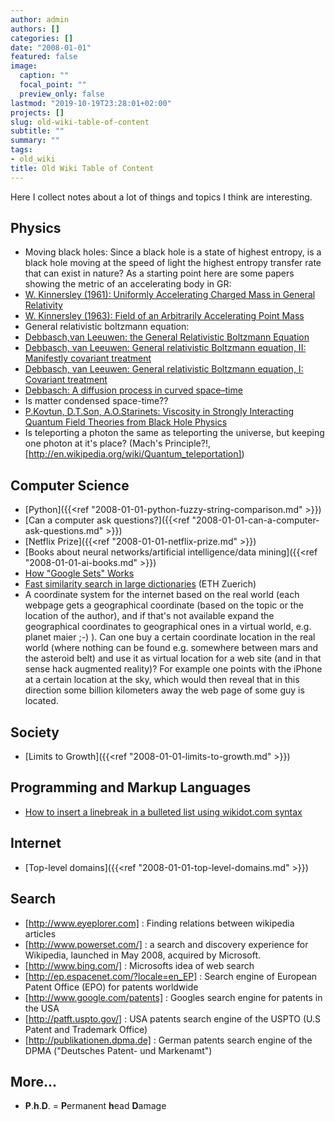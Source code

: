 ```yaml
---
author: admin
authors: []
categories: []
date: "2008-01-01"
featured: false
image:
  caption: ""
  focal_point: ""
  preview_only: false
lastmod: "2019-10-19T23:28:01+02:00"
projects: []
slug: old-wiki-table-of-content
subtitle: ""
summary: ""
tags:
- old_wiki
title: Old Wiki Table of Content
---
```

Here I collect notes about a lot of things and topics I think are interesting.

## Physics

* Moving black holes: 
Since a black hole is a state of highest entropy, is a black hole moving at the speed of light the highest entropy transfer rate that can exist in nature? As a starting point here are some papers showing the metric of an accelerating body in GR:
 * [W. Kinnersley (1961): Uniformly Accelerating Charged Mass in General Relativity](http://prola.aps.org/abstract/PRD/v2/i8/p1359_1)
 * [W. Kinnersley (1963): Field of an Arbitrarily Accelerating Point Mass](http://prola.aps.org/abstract/PR/v186/i5/p1335_1)
* General relativistic boltzmann equation:
 * [Debbasch,van Leeuwen: the General Relativistic Boltzmann Equation](http://www-math.unice.fr/~brenier/fichiers.ps.pageperso/ProcStoch_Nice20070115_WillemVanLeeuwen.pdf) 
 * [Debbasch, van Leeuwen: General relativistic Boltzmann equation, II: Manifestly covariant treatment](http://adsabs.harvard.edu/abs/2009PhyA..388.1818D)
 * [Debbasch, van Leeuwen: General relativistic Boltzmann equation, I: Covariant treatment](http://adsabs.harvard.edu/abs/2009PhyA..388.1079D)
 * [Debbasch: A diffusion process in curved space–time](http://link.aip.org/link/?JMAPAQ/45/2744/1) 
* Is matter condensed space-time??
* [P.Kovtun, D.T.Son, A.O.Starinets: Viscosity in Strongly Interacting Quantum Field Theories from Black Hole Physics](http://arxiv.org/abs/hep-th/0405231)
* Is teleporting a photon the same as teleporting the universe, but keeping one photon at it's place? (Mach's Principle?!, [http://en.wikipedia.org/wiki/Quantum_teleportation])
## Computer Science

* [Python]({{<ref "2008-01-01-python-fuzzy-string-comparison.md" >}})
* [Can a computer ask questions?]({{<ref "2008-01-01-can-a-computer-ask-questions.md" >}})
* [Netflix Prize]({{<ref "2008-01-01-netflix-prize.md" >}})
* [Books about neural networks/artificial intelligence/data mining]({{<ref "2008-01-01-ai-books.md" >}})
* [How "Google Sets" Works](http://www.seobythesea.com/?p=1025)
* [Fast similarity search in large dictionaries](http://fastss.csg.uzh.ch/) (ETH Zuerich)
* A coordinate system for the internet based on the real world (each webpage gets a geographical coordinate (based on the topic or the location of the author), and if that's not available expand the geographical coordinates to geographical ones in a virtual world, e.g. planet maier ;-) ). Can one buy a certain coordinate location in the real world (where nothing can be found e.g. somewhere between mars and the asteroid belt) and use it as virtual location for a web site (and in that sense hack augmented reality)? For example one points with the iPhone at a certain location at the sky, which would then reveal that in this direction some billion kilometers away the web page of some guy is located.

## Society


* [Limits to Growth]({{<ref "2008-01-01-limits-to-growth.md" >}})

## Programming and Markup Languages

* [How to insert a linebreak in a bulleted list using wikidot.com syntax](http://community.wikidot.com/forum/t-1047/include-newline-in-wiki-syntax#post-515380)

## Internet


* [Top-level domains]({{<ref "2008-01-01-top-level-domains.md" >}})

## Search


* [http://www.eyeplorer.com] : Finding relations between wikipedia articles
* [http://www.powerset.com/] : a search and discovery experience for Wikipedia, launched in May 2008, acquired by Microsoft.
* [http://www.bing.com/] : Microsofts idea of web search
* [http://ep.espacenet.com/?locale=en_EP] : Search engine of European Patent Office (EPO) for patents worldwide
* [http://www.google.com/patents] : Googles search engine for patents in the USA
* [http://patft.uspto.gov/] : USA patents search engine of the USPTO (U.S Patent and Trademark Office)
* [http://publikationen.dpma.de] : German patents search engine of the DPMA ("Deutsches Patent- und Markenamt")

## More...


* **P**.**h**.**D**. = **P**ermanent **h**ead **D**amage
